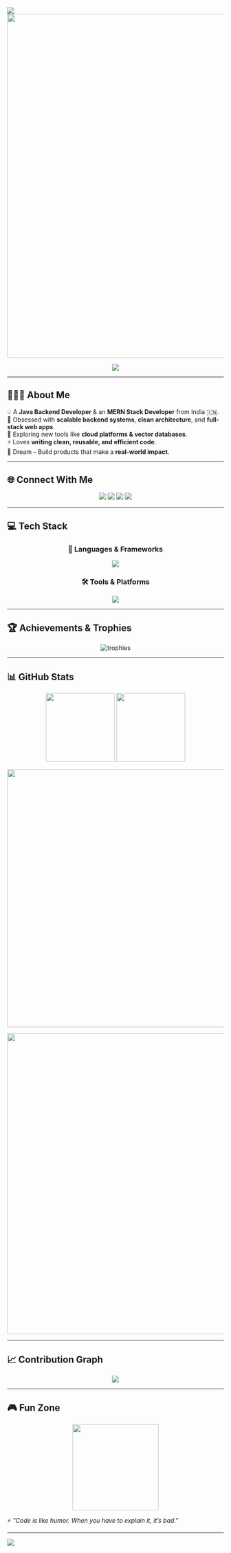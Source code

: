 <!-- Profile Banner -->
<img src="https://capsule-render.vercel.app/api?type=waving&color=37BCF7&height=200&section=header&text=Hey%20👋,%20I'm%20Ashish%20Gupta&fontSize=40&fontColor=fff&animation=fadeIn&fontAlignY=35"/>

<div align="center">
  <img src="https://user-images.githubusercontent.com/74038190/212750147-854a394f-fee9-4080-9770-78a4b7ece53f.gif" width="800"/>
</div>

<p align="center">
  <a href="https://github.com/DenverCoder1/readme-typing-svg">
   <img src="https://readme-typing-svg.demolab.com?font=Fira+Code&weight=500&size=22&pause=1000&color=37BCF7&center=true&vCenter=true&width=600&lines=Aspiring+Java+Backend+Developer+👨🏻‍💻;MERN+Stack+Developer+🌐;Passionate+Problem+Solver+🔥;Always+Learning+New+Technologies+🚀"/>
  </a>
</p>

---

## 👨🏻‍💻 About Me  
💡 A **Java Backend Developer** & an **MERN Stack Developer** from India 🇮🇳.  
🌱 Obsessed with **scalable backend systems**, **clean architecture**, and **full-stack web apps**.  
🚀 Exploring new tools like **cloud platforms & vector databases**.  
⚡ Loves **writing clean, reusable, and efficient code**.  
🎯 Dream – Build products that make a **real-world impact**.  

---

## 🌐 Connect With Me  
<p align="center">
  <a href="mailto:askd442@gmail.com"><img src="https://img.icons8.com/fluent/48/000000/gmail-new.png"/></a>
  <a href="https://www.linkedin.com/in/ashishgupta189/"><img src="https://img.icons8.com/fluent/48/000000/linkedin.png"/></a>
  <a href="https://ashishgupta189.github.io/"><img src="https://img.icons8.com/plasticine/48/domain.png"/></a>
  <a href="https://drive.google.com/file/d/1T8427-WIewBwpIZn63A6wVDWnYwxdLPl/view?usp=sharing"><img src="https://img.icons8.com/color/48/resume.png"/></a>
</p>

---

## 💻 Tech Stack  

<h3 align="center">🚀 Languages & Frameworks</h3>
<p align="center">
<img src="https://skillicons.dev/icons?i=java,spring,mysql,hibernate,js,nodejs,express,react,mongodb,html,css" />
</p>

<h3 align="center">🛠 Tools & Platforms</h3>
<p align="center">
<img src="https://skillicons.dev/icons?i=git,github,postman,heroku,netlify,vercel,vscode" />
</p>

---

## 🏆 Achievements & Trophies  
<p align="center">
  <img src="https://github-profile-trophy.vercel.app/?username=AshishGupta189&theme=matrix&no-frame=true&margin-w=5&row=1&column=7" alt="trophies"/>
</p>

---

## 📊 GitHub Stats  

<div align="center">
  <img src="https://github-readme-stats.vercel.app/api?username=AshishGupta189&show_icons=true&theme=radical&hide_border=true" height="160"/>
  <img src="https://github-readme-stats.vercel.app/api/top-langs/?username=AshishGupta189&layout=compact&theme=radical&hide_border=true" height="160"/>
</div>
<p align="center"><img src="https://github-readme-streak-stats.herokuapp.com/?user=AshishGupta189&theme=radical&hide_border=true" width="600"/></p>
<p align="center">
  <img src="https://github-profile-summary-cards.vercel.app/api/cards/profile-details?username=AshishGupta189&theme=tokyonight" width="700"/>
</p>

---

## 📈 Contribution Graph  
<p align="center">
  <img src="https://github-readme-activity-graph.vercel.app/graph?username=AshishGupta189&theme=react-dark&hide_border=true&bg_color=0D1117&line=37BCF7&point=FFFFFF"/>
</p>

---

## 🎮 Fun Zone  
<p align="center">
  <img src="https://media.giphy.com/media/Lny6Rw04nsOOc/giphy.gif" width="200"/>
</p>

⚡ *"Code is like humor. When you have to explain it, it’s bad."*  

---

<!-- Footer Banner -->
<img src="https://capsule-render.vercel.app/api?type=waving&color=37BCF7&height=150&section=footer"/>
